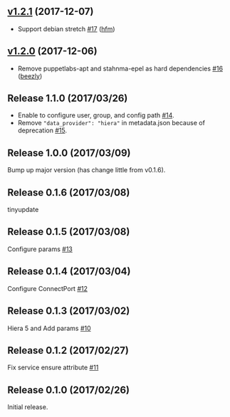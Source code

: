 ## [v1.2.1](https://github.com/hfm/puppet-tinyproxy/compare/v1.2.0...v1.2.1) (2017-12-07)

* Support debian stretch [#17](https://github.com/hfm/puppet-tinyproxy/pull/17) ([hfm](https://github.com/hfm))

## [v1.2.0](https://github.com/hfm/puppet-tinyproxy/compare/v1.1.0...v1.2.0) (2017-12-06)

* Remove puppetlabs-apt and stahnma-epel as hard dependencies [#16](https://github.com/hfm/puppet-tinyproxy/pull/16) ([beezly](https://github.com/beezly))

Release 1.1.0 (2017/03/26)
---

- Enable to configure user, group, and config path [#14](https://github.com/hfm/puppet-tinyproxy/pull/14).
- Remove `"data_provider": "hiera"` in metadata.json because of deprecation [#15](https://github.com/hfm/puppet-tinyproxy/pull/15).

Release 1.0.0 (2017/03/09)
---

Bump up major version (has change little from v0.1.6).

Release 0.1.6 (2017/03/08)
---

tinyupdate

Release 0.1.5 (2017/03/08)
---

Configure params [#13](https://github.com/hfm/puppet-tinyproxy/pull/13)

Release 0.1.4 (2017/03/04)
---

Configure ConnectPort [#12](https://github.com/hfm/puppet-tinyproxy/pull/12)

Release 0.1.3 (2017/03/02)
---

Hiera 5 and Add params [#10](https://github.com/hfm/puppet-tinyproxy/pull/10)

Release 0.1.2 (2017/02/27)
---

Fix service ensure attribute [#11](https://github.com/hfm/puppet-tinyproxy/pull/11)

Release 0.1.0 (2017/02/26)
---

Initial release.
